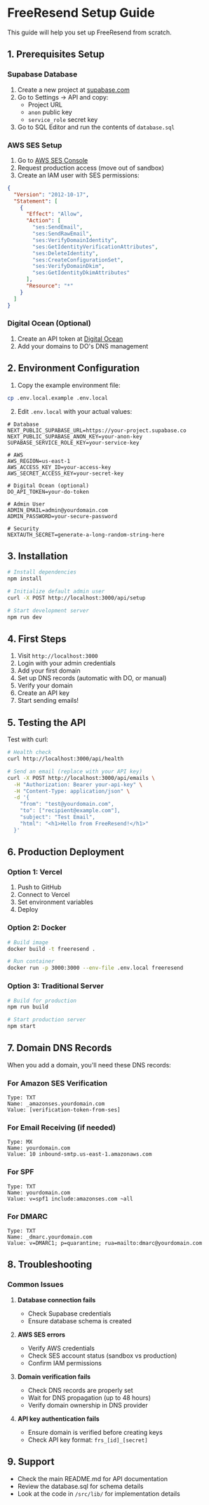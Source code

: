 # FreeResend Setup Guide

This guide will help you set up FreeResend from scratch.

## 1. Prerequisites Setup

### Supabase Database

1. Create a new project at [supabase.com](https://supabase.com)
2. Go to Settings → API and copy:
   - Project URL
   - `anon` public key
   - `service_role` secret key
3. Go to SQL Editor and run the contents of `database.sql`

### AWS SES Setup

1. Go to [AWS SES Console](https://console.aws.amazon.com/ses/)
2. Request production access (move out of sandbox)
3. Create an IAM user with SES permissions:

```json
{
  "Version": "2012-10-17",
  "Statement": [
    {
      "Effect": "Allow",
      "Action": [
        "ses:SendEmail",
        "ses:SendRawEmail",
        "ses:VerifyDomainIdentity",
        "ses:GetIdentityVerificationAttributes",
        "ses:DeleteIdentity",
        "ses:CreateConfigurationSet",
        "ses:VerifyDomainDkim",
        "ses:GetIdentityDkimAttributes"
      ],
      "Resource": "*"
    }
  ]
}
```

### Digital Ocean (Optional)

1. Create an API token at [Digital Ocean](https://cloud.digitalocean.com/account/api/tokens)
2. Add your domains to DO's DNS management

## 2. Environment Configuration

1. Copy the example environment file:

```bash
cp .env.local.example .env.local
```

2. Edit `.env.local` with your actual values:

```env
# Database
NEXT_PUBLIC_SUPABASE_URL=https://your-project.supabase.co
NEXT_PUBLIC_SUPABASE_ANON_KEY=your-anon-key
SUPABASE_SERVICE_ROLE_KEY=your-service-key

# AWS
AWS_REGION=us-east-1
AWS_ACCESS_KEY_ID=your-access-key
AWS_SECRET_ACCESS_KEY=your-secret-key

# Digital Ocean (optional)
DO_API_TOKEN=your-do-token

# Admin User
ADMIN_EMAIL=admin@yourdomain.com
ADMIN_PASSWORD=your-secure-password

# Security
NEXTAUTH_SECRET=generate-a-long-random-string-here
```

## 3. Installation

```bash
# Install dependencies
npm install

# Initialize default admin user
curl -X POST http://localhost:3000/api/setup

# Start development server
npm run dev
```

## 4. First Steps

1. Visit `http://localhost:3000`
2. Login with your admin credentials
3. Add your first domain
4. Set up DNS records (automatic with DO, or manual)
5. Verify your domain
6. Create an API key
7. Start sending emails!

## 5. Testing the API

Test with curl:

```bash
# Health check
curl http://localhost:3000/api/health

# Send an email (replace with your API key)
curl -X POST http://localhost:3000/api/emails \
  -H "Authorization: Bearer your-api-key" \
  -H "Content-Type: application/json" \
  -d '{
    "from": "test@yourdomain.com",
    "to": ["recipient@example.com"],
    "subject": "Test Email",
    "html": "<h1>Hello from FreeResend!</h1>"
  }'
```

## 6. Production Deployment

### Option 1: Vercel

1. Push to GitHub
2. Connect to Vercel
3. Set environment variables
4. Deploy

### Option 2: Docker

```bash
# Build image
docker build -t freeresend .

# Run container
docker run -p 3000:3000 --env-file .env.local freeresend
```

### Option 3: Traditional Server

```bash
# Build for production
npm run build

# Start production server
npm start
```

## 7. Domain DNS Records

When you add a domain, you'll need these DNS records:

### For Amazon SES Verification

```
Type: TXT
Name: _amazonses.yourdomain.com
Value: [verification-token-from-ses]
```

### For Email Receiving (if needed)

```
Type: MX
Name: yourdomain.com
Value: 10 inbound-smtp.us-east-1.amazonaws.com
```

### For SPF

```
Type: TXT
Name: yourdomain.com
Value: v=spf1 include:amazonses.com ~all
```

### For DMARC

```
Type: TXT
Name: _dmarc.yourdomain.com
Value: v=DMARC1; p=quarantine; rua=mailto:dmarc@yourdomain.com
```

## 8. Troubleshooting

### Common Issues

1. **Database connection fails**

   - Check Supabase credentials
   - Ensure database schema is created

2. **AWS SES errors**

   - Verify AWS credentials
   - Check SES account status (sandbox vs production)
   - Confirm IAM permissions

3. **Domain verification fails**

   - Check DNS records are properly set
   - Wait for DNS propagation (up to 48 hours)
   - Verify domain ownership in DNS provider

4. **API key authentication fails**
   - Ensure domain is verified before creating keys
   - Check API key format: `frs_[id]_[secret]`

## 9. Support

- Check the main README.md for API documentation
- Review the database.sql for schema details
- Look at the code in `/src/lib/` for implementation details
